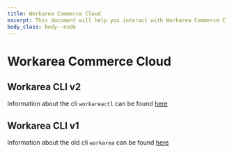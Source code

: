 ```yaml
---
title: Workarea Commerce Cloud
excerpt: This document will help you interact with Workarea Commerce Cloud hosting
body_class: body--nude
---
```


# Workarea Commerce Cloud

## Workarea CLI v2

Information about the cli `workareactl` can be found [here](/cli/workareactl.html)

## Workarea CLI v1

Information about the old cli `workarea` can be found [here](/cli-old.html)

